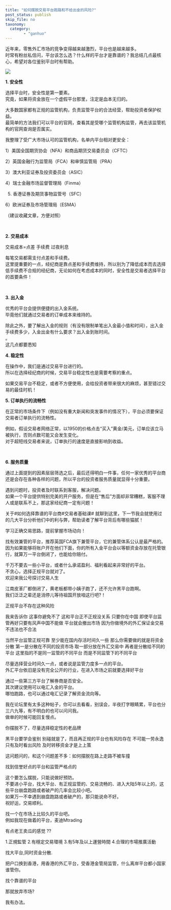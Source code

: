 ```yaml
---
title: "如何摆脱交易平台跑路和不给出金的风险?"
post_status: publish
skip_file: no
taxonomy:
  category:
        - "ganhuo"
---
```


近年来，零售外汇市场的竞争变得越来越激烈，平台也是越来越多。  
时常有粉丝私信问，平台该怎么选？什么样的平台才是靠谱的？我总结几点最核心，希望对各位鉴别平台时有帮助。

![](https://cdn.fendou.la/funstoutiao/2020/11/172848395.png)

**1. 安全性**

选择平台时，安全性是第一要素。  
究竟，如果将资金放在一个虚假平台那里，注定是血本无归的。

大多数国家都有正规的监管机构，负责监管平台的合法经营，帮助投资者保护权益。  
最简单的方法我们可以平台的官网，查看其是受哪个监管机构监管，再去该监管机构的官网查询是否属实。

我整理了受广大市场认可的监管机构，名单内平台相对更安全：

1）美国全国期货协会（NFA）和商品期货交易委员会（CFTC）

2）英国金融行为监管局（FCA）和审慎监管局（PRA）

3）澳大利亚证券及投资委员会（ASIC）

4）瑞士金融市场监督管理局（Finma）

5) 香港证券及期货事物监管号（SFC）

6）欧洲证券及市场管理局（ESMA）

（建议收藏文章，方便对照）

​

**2. 交易成本**

交易成本=点差 手续费 过夜利息

每笔交易都需支付点差和手续费。  
这里提重要的一点，经纪商是靠点差和手续费维持，所以别为了降低成本而去选择低手续费不合规的经纪商，无论如何在考虑成本的同时，安全性是交易者选择平台的首要条件！

​​

**3. 出入金**

优秀的平台会提供便捷的出入金系统。  
毕竟他们就通过交易者的订单成本来维持的。

除此之外，要了解出入金的规则（有没有限制单笔出入金最小值和时间），出入金手续费多少，入金出金有什么要求？出入金到账时间。  
。  
这几点都要悉知

**4. 稳定性**

在操作中，我们是通过交易平台进行的。  
所以在选择经纪商的时候，交易平台稳定性也是需要考察的重点。

如果交易平台不稳定，或者不方便使用，会给投资者带来很大的麻烦，甚至错过交易的最佳时机！

**5. 订单执行的流畅性**

在正常的市场条件下（例如没有重大新闻和突发事件的情况下），平台必须要保证交易者订单执行的流畅性。

例如，假设交易者网络正常，以1950的价格点击“买入”黄金/美元，订单应该立马被执行，否则点数可能又会发生变化。  
对于超短线交易者来说，订单执行的速度是直接影响到收益。

​

**6. 服务质量**

通过上面提到的因素层层筛选之后，最后还得明白一件事，任何一家优秀的平台商还是会存在各种各样的问题，所以平台的投资者服务质量就显得十分重要。

遇到问题时，投资者及时联系到客服，解决问题。  
如果一个平台提供特别完美的开户服务，但是在“售后”方面却非常糟糕，客服不理人或是联系不上，那这家经纪商一定有问题！

关于#如何选择靠谱的平台商#交易者基础课# 就聊到这里，下一节我会就使用过的几大平台分析他们中的利与弊，帮助读者了解平台背后有哪些猫腻！

学习正确交易思路，提前掌握市场动向！

找有效兼管的平台，推荐英国FCA旗下兼管平台，它的兼管体系公认是最严格的。  
因为如果能够将账户开在他们下面，你的所有入金平台会以等额资金存放在托管银行，就算万一平台倒闭了，也能给你赔付。

​千万不要去一些小平台，或者什么承诺盈利、福利看起来非常好的平台。  
不贪心，选择正规平台就对了。  
​欢迎来我公号探讨交易人生

江南皮革厂都倒闭了，黄老板都带小姨子跑了，还不允许黑平台跑啊。  
我们泛泛之辈还是消停儿等待祖国开放咱这行吧?！

正规平台不存在这种风险

我来告诉你 这事你避免不了 这和平台正不正规没关系 只要你在中国 即使平台监管再好只要有风声中国不能做 平台就会撤出市场 因为你做境外的外汇保证金交易 不违法也不合法

当然平台监管正规可靠 至少能在国内存活时间久一些 那么你需要做的就是将资金分散 第一是分散在不同的投资市场 取一部分放在外汇交易中 再者是分散给不同的平台 这里指的不是同一监管的不同平台 而是不同监管下的不同平台

尽量选择营业时间久一点，或者说是监管力度多一点的平台。  
外汇平台依旧是没有完全公开的行业，在进入市场之前就要选择好平台

通过一些第三方平台了解券商是否安全。  
其次建议使用可以电汇入金的平台。  
哪怕跑路，也可以通过电汇记录了解资金流向等。

我在论坛里有太多这种帖子，你可以去看看，别误会，半夜打字眼睛累，平台也分三六九等，有不明白的也可以问问我。  
做单的时候可能回复慢点。

你摆脱不了，尽量选择稳定性的老品牌

黑平台要学会鉴别 别碰就是了，而且再正规的平台也有风险存在 不可能一劳永逸 只有及时看出风险 及时转移资金才是上上策

这问题问的，和这个问题差不多：如何摆脱在路上走路不被车撞

找到信誉好点的平台和监管严格点的

这个要怎么摆脱，只能说做好预防。  
不要进小平台，找大平台、有正规监管的、交易流畅的、进入大陆5年以上的，这些平台崩盘跑路或者破产的几率会比较小吧。  
如果万一不幸遇到崩盘跑路或者破产的，那只能说命不好。  
祝好运，交易顺利。

找一个在市场上比较久的平台吧。  
例如我现在做着的平台，麦迪Mtrading

有点老王卖瓜的感觉 ??

1.正規監管 2.有穩定交易環境 3.有5年及以上運營時間 4.合理的市場推廣活動

找大平台,同时资金分散.

把户口换到香港，用香港的外汇平台，受香港金管局监管，什么离岸平台都小国家谁管你。

找个靠谱的平台

那就放弃市场?

我有办法。
